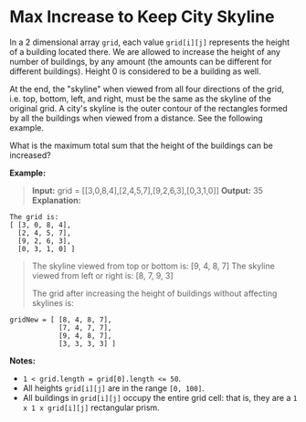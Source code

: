 # Max Increase to Keep City Skyline
In a 2 dimensional array `grid`, each value `grid[i][j]` represents the height of a building located there. We are allowed to increase the height of any number of buildings, by any amount (the amounts can be different for different buildings). Height 0 is considered to be a building as well. 

At the end, the "skyline" when viewed from all four directions of the grid, i.e. top, bottom, left, and right, must be the same as the skyline of the original grid. A city's skyline is the outer contour of the rectangles formed by all the buildings when viewed from a distance. See the following example.

What is the maximum total sum that the height of the buildings can be increased?

**Example:**

>**Input:** grid = \[[3,0,8,4],[2,4,5,7],[9,2,6,3],[0,3,1,0]]
>**Output:** 35
>**Explanation:** 
```
The grid is:
[ [3, 0, 8, 4], 
  [2, 4, 5, 7],
  [9, 2, 6, 3],
  [0, 3, 1, 0] ]
```
>The skyline viewed from top or bottom is: [9, 4, 8, 7]
>The skyline viewed from left or right is: [8, 7, 9, 3]
>
>The grid after increasing the height of buildings without affecting skylines is:
```
gridNew = [ [8, 4, 8, 7],
            [7, 4, 7, 7],
            [9, 4, 8, 7],
            [3, 3, 3, 3] ]
```

**Notes:**

*   `1 < grid.length = grid[0].length <= 50`.
*   All heights `grid[i][j]` are in the range `[0, 100]`.
*   All buildings in `grid[i][j]` occupy the entire grid cell: that is, they are a `1 x 1 x grid[i][j]` rectangular prism.

